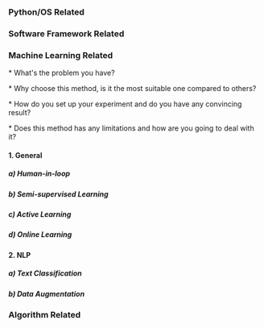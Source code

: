 

### Python/OS Related

### Software Framework Related

### Machine Learning Related

\* What's the problem you have?

\* Why choose this method, is it the most suitable one compared to others? 

\* How do you set up your experiment and do you have any convincing result?

\* Does this method has any limitations and how are you going to deal with it?

####   1. General

##### 	  a) Human-in-loop

##### 	  b) Semi-supervised Learning

##### 	  c) Active Learning

##### d) Online Learning

####   2. NLP

#####   	a) Text Classification

#####   	b) Data Augmentation

### Algorithm Related